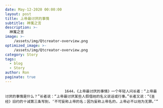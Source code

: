 ```yaml
---
date: May-12-2020 00:00:00
layout: post
title: 上帝最讨厌的事情
subtitle: 神寓之言
description: >-
  神寓之言
image: >-
    /assets/img/Qtcreator-overview.png
optimized_image: >-
    /assets/img/Qtcreator-overview.png
category: Story
tags:
  - blog
  - Story
author: Ron
paginate: true
---
```


							　　1644，《上帝最讨厌的事情》一个年轻人问长者：“上帝最讨厌的事情是什么？”长者说：“上帝最讨厌某些人假借祂的名义说话或行事。”长者又说：“《圣经》旧约的十诫第三条写到，‘不可妄称上帝的名；因为妄称上帝名的，上帝必不以他为无罪。’”
							
							
						
